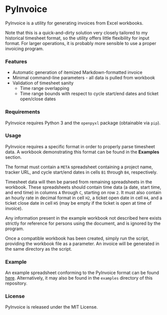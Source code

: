 # PyInvoice

PyInvoice is a utility for generating invoices from Excel workbooks.

Note that this is a quick-and-dirty solution very closely tailored to my historical timesheet format, so the utility
offers little flexibility for input format. For larger operations, it is probably more sensible to use a proper
invoicing program.

### Features
- Automatic generation of itemized Markdown-formatted invoice
- Minimal command-line parameters - all data is pulled from workbook
- Validation of timesheet sanity
  - Time range overlapping
  - Time range bounds with respect to cycle start/end dates and ticket open/close dates

### Requirements
PyInvoice requires Python 3 and the `openpyxl` package (obtainable via `pip`).

### Usage
PyInvoice requires a specific format in order to properly parse timesheet data. A workbook demonstrating this format
can be found in the **Examples** section.

The format must contain a `META` spreadsheet containing a project name, tracker URL, and cycle start/end dates in cells
`B1` through `B4`, respectively.

Timesheet data will then be parsed from remaining spreadsheets in the workbook. These spreadsheets should contain
time data (a date, start time, and end time) in columns `A` through `C`, starting on row `2`. It must also contain an
hourly rate in decimal format in cell `H2`, a ticket open date in cell `H4`, and a ticket close date in cell `H5` (may
be empty if the ticket is open at time of invoice).

Any information present in the example workbook not described here exists strictly for reference for persons using the
document, and is ignored by the program.

Once a compatible workbook has been created, simply run the script, providing the workbook file as a parameter. An
invoice will be generated in the same directory as the script.

### Example
An example spreadsheet conforming to the PyInvoice format can be found
[here](https://docs.google.com/spreadsheets/d/1DIaW1fchsGCvBjD-FB2-lSgWYDBtUoCsp2D4M_Do9C8/edit). Alternatively, it may
also be found in the `examples` directory of this repository.

### License
PyInvoice is released under the MIT License.
